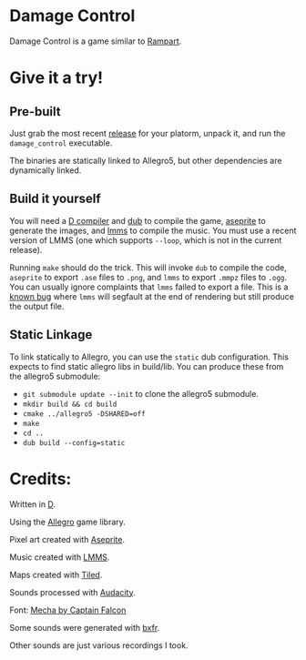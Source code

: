 Damage Control
===

Damage Control is a game similar to
[Rampart](https://en.wikipedia.org/wiki/Rampart_(video_game)).

# Give it a try!

## Pre-built
Just grab the most recent
[release](https://github.com/rcorre/damage_control/releases) for your platorm,
unpack it, and run the `damage_control` executable.

The binaries are statically linked to Allegro5, but other dependencies are
dynamically linked.

## Build it yourself
You will need a [D compiler](http://dlang.org/download.html) and
[dub](http://code.dlang.org) to compile the game,
[aseprite](http://www.aseprite.org/) to generate the images, and
[lmms](https://lmms.io/) to compile the music. You must use a recent version of
LMMS (one which supports `--loop`, which is not in the current release).

Running `make` should do the trick. This will invoke `dub` to compile the code,
`aseprite` to export `.ase` files to `.png`, and `lmms` to export `.mmpz` files
to `.ogg`. You can usually ignore complaints that `lmms` failed to export a
file. This is a [known bug](https://github.com/LMMS/lmms/issues/588) where
`lmms` will segfault at the end of rendering but still produce the output file.

## Static Linkage
To link statically to Allegro, you can use the `static` dub configuration.
This expects to find static allegro libs in build/lib.
You can produce these from the allegro5 submodule:

- `git submodule update --init` to clone the allegro5 submodule.
- `mkdir build && cd build`
- `cmake ../allegro5 -DSHARED=off`
- `make`
- `cd ..`
- `dub build --config=static`

# Credits:

Written in [D](http://dlang.org).

Using the [Allegro](https://allegro.cc/) game library.

Pixel art created with [Aseprite](http://aseprite.org).

Music created with [LMMS](https://lmms.io).

Maps created with [Tiled](http://mapeditor.org).

Sounds processed with [Audacity](http://www.audacityteam.org/).

Font: [Mecha by Captain Falcon](www.fontspace.com/captain-falcon/mecha)

Some sounds were generated with [bxfr](http://www.bfxr.net/).

Other sounds are just various recordings I took.
